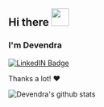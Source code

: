 
## Hi there <img src="https://raw.githubusercontent.com/MartinHeinz/MartinHeinz/master/wave.gif" width="35px">

### I'm Devendra

<!-- ![](https://komarev.com/ghpvc/?username=devendra-karkar&label=View+Counter)  -->
[![LinkedIN Badge](https://img.shields.io/badge/LinkdeIN-Devendra-blue)](https://www.linkedin.com/in/devendra-karkar-47a5771a6/) 

Thanks a lot! ❤️

![Devendra's github stats](https://github-readme-stats.vercel.app/api?username=devendra-karkar&theme=nightowl&show_icons=true)
